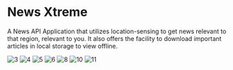 <h1>News Xtreme</h1>
<p>A News API Application that utilizes location-sensing to get news relevant to that region, relevant to you. It also offers the facility to download important  articles in local storage to view offline.</p>

![3](https://github.com/arpan21020/NewsXtreme/assets/108618629/61d8c3aa-ea1f-4b62-82cd-e72eef6ecada)
![4](https://github.com/arpan21020/NewsXtreme/assets/108618629/93747f2f-6e69-4596-b842-f1357bdd7704)
![5](https://github.com/arpan21020/NewsXtreme/assets/108618629/8e8a1ebe-cd19-4e32-a0ee-85ef1d30c7b7)
![6](https://github.com/arpan21020/NewsXtreme/assets/108618629/cc08f19f-f6e5-4ff0-858c-4802db657fed)
![8](https://github.com/arpan21020/NewsXtreme/assets/108618629/bb1ace1d-f45a-42d3-80ea-a70f52427ff3)
![10](https://github.com/arpan21020/NewsXtreme/assets/108618629/c9c3ce58-96ce-4ac2-9e5e-d29d013ac45d)
![11](https://github.com/arpan21020/NewsXtreme/assets/108618629/fa6a12f9-0147-40b3-8a81-cb93babb0c1e)






